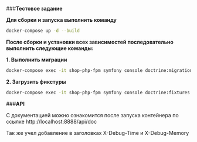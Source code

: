 ###**Тестовое задание**

**Для сборки и запуска выполнить команду**

```sh
docker-compose up -d --build
```

**После сборки и установки всех зависимостей последовательно выполнить следующие команды:**

 **1. Выполнить миграции**
```sh
docker-compose exec -it shop-php-fpm symfony console doctrine:migrations:migrate
```
**2. Загрузить фикстуры** 
```sh
docker-compose exec -it shop-php-fpm symfony console doctrine:fixtures:load --append
```

###**API**

C документацией можно ознакомится после запуска контейнера по ссылке http://localhost:8888/api/doc

Так же учел добавление в заголовках X-Debug-Time и X-Debug-Memory